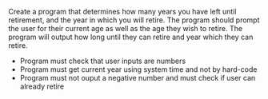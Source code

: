 Create a program that determines how many years you have left until retirement, and the year in which you will retire. 
The program should prompt the user for their current age as well as the age they wish to retire.
The program will output how long until they can retire and year which they can retire.
- Program must check that user inputs are numbers
- Program must get current year using system time and not by hard-code
- Program must not ouput a negative number and must check if user can already retire
